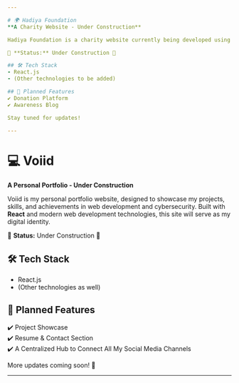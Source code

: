 ```yaml
---

# 🌍 Hadiya Foundation  
**A Charity Website - Under Construction**  

Hadiya Foundation is a charity website currently being developed using **React** and other modern web technologies. Our mission is to build a platform that empowers communities through charitable initiatives.  

🚧 **Status:** Under Construction 🚧  

## 🛠 Tech Stack  
- React.js  
- (Other technologies to be added)  

## 📌 Planned Features  
✔️ Donation Platform  
✔️ Awareness Blog  

Stay tuned for updates!  

---
```


# 💻 Voiid  
**A Personal Portfolio - Under Construction**  

Voiid is my personal portfolio website, designed to showcase my projects, skills, and achievements in web development and cybersecurity. Built with **React** and modern web development technologies, this site will serve as my digital identity.  

🚧 **Status:** Under Construction 🚧  

## 🛠 Tech Stack  
- React.js  
- (Other technologies as well)  

## 📌 Planned Features  
✔️ Project Showcase  
✔️ Resume & Contact Section  
✔️ A Centralized Hub to Connect All My Social Media Channels  

More updates coming soon! 🚀  

---
